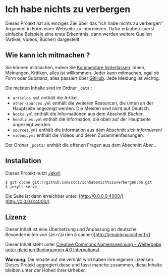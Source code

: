 Ich habe nichts zu verbergen
============================

Dieses Projekt hat als einziges Ziel 
über das "ich habe nichts zu verbergen" Argument in Form einer Webseite zu informieren.
Dafür erlauben zuerst einfache Beispiele eine erste Erkenntnis,
dann werden weitere Quellen (Artikel, Videos, Bücher) dargestellt.

Wie kann ich mitmachen ?
------------------------

Sie können mitmachen, indem Sie [Kommentare
hinterlassen](https://github.com/cccs/ichhabenichtszuverbergen.de/issues):
Ideen, Meinungen, Kritiken, alles ist willkommen. Jeder kann
mitmachen, egal ob Form oder Substanz, alles passiert über
[GitHub](https://github.com/cccs/ichhabenichtszuverbergen.de).
Jede Meldung ist wichtig.

<!---
 Si cela ne vous
convient pas, n'hésitez pas à nous envoyer un email à
[contact@jenairienacacher.fr](mailto:contact@jenairienacacher.fr).
-->

Die meisten Inhalte sind im Ordner `_data` :

* `articles.yml` enthält die Artikel.
* `other-sources.yml` enthält die weiteren Resourcen, die unten an der Hauptseite angezeigt werden. Die Meisten sind nicht auf Deutsch.
* `books.yml` enthält die Informationen aus dem Abschnitt _Bücher_.
* `headlines.yml` enthält die Information, die oben auf der Hauptseite angezeigt werden.
* `sources.yml` enthält die Information aus dem Abschnitt _sich informieren_/
* `videos.yml` enthält die Videos und deren Zusammenfassungen.

Der Ordner `_posts/` enthält die offenen Fragen aus dem Abschnitt _Aber..._

Installation
------------

Dieses Projekt nutzt [Jekyll](http://jekyllrb.com).

    $ git clone git://github.com/cccs/ichhabenichtszuverbergen.de.git
    $ jekyll serve

Die Seite ist dann erreichbar unter:
[http://0.0.0.0:4000/](http://0.0.0.0:4000/).


Lizenz
------

Dieser Inhalt ist eine Übersetzung und Anpassung an deutsche Besonderheiten von
(Je n'ai rien à cacher)[http://jenairienacacher.fr/]

Dieser Inhalt steht unter [Creative Commons Namensnennung - Weitergabe unter gleichen Bedingungen 4.0 International](http://creativecommons.org/licenses/by-sa/4.0/).

**Warnung**: Die Inhalte auf die verlinkt wird haben ihre eigenen Lizensen.
Dieses Projekt aggregiert diese und fasst manche zusammen, diese Inhalte bleiben
unter der Hoheit ihrer Urheber.

